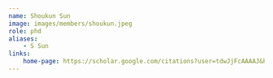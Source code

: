 ```yaml
---
name: Shoukun Sun
image: images/members/shoukun.jpeg
role: phd
aliases:
    - S Sun
links:
    home-page: https://scholar.google.com/citations?user=tdwJjFcAAAAJ&hl=en
---
```

